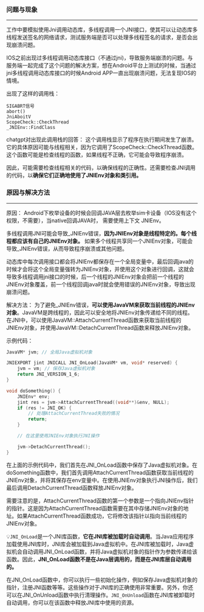 ### 问题与现象
---
工作中要模拟使用Jni调用动态库，多线程调用一个JNI接口，使其可以让动态库多线程发送签名的网络请求，测试服务端是否可以处理多线程签名的请求，是否会出现崩溃问题。

IOS之前出现过多线程调用动态库接口（不通过jni)，导致服务端崩溃的问题。与服务端一起完成了这个问题的解决方案，想在Android平台上测试的时候，当通过jni多线程调用动态库接口的时候Android APP一直出现崩溃问题，无法复现IOS的情境。

出现了这样的调用栈：
```
SIGABRT信号
abort()
JniAboitV
ScopeCheck::CheckThread 
_JNIEnv::FindClass 
```

chatgpt对出现此调用栈的回答：
这个调用栈显示了程序在执行期间发生了崩溃。它的具体原因可能与线程相关，因为它调用了ScopeCheck::CheckThread函数。这个函数可能是检查线程的函数，如果线程不正确，它可能会导致程序崩溃。

因此，可能需要检查线程相关的代码，以确保线程的正确性。还需要检查JNI调用的代码，以**确保它们正确地使用了JNIEnv对象和类引用。**

### 原因与解决方法
---
原因：
Android下枚举设备的时候会回调JAVA层去枚举sim卡设备（IOS没有这个权限，不需要），当native回调JAVA时， 需要使用上下文 JNIEnv。

多线程调用JNI可能会导致_JNIEnv错误，**因为JNIEnv对象是线程特定的。每个线程都应该有自己的JNIEnv对象。** 如果多个线程共享同一个JNIEnv对象，可能会导致_JNIEnv错误，从而导致程序崩溃或其他问题。

动态库中每次调用接口都会将JNIEnv都保存在一个全局变量中，最后回调java的时候才会将这个全局变量强转为JNIEnv对象，并使用这个对象进行回调，这就会导致多线程调用jni接口的时候，后一个线程的JNIEnv对象会把前一个线程的JNIEnv对象覆盖，前一个线程回调java时就会使用错误的JNIEnv对象，导致出现崩溃问题。

解决方法：
为了避免_JNIEnv错误，**可以使用JavaVM来获取当前线程的JNIEnv对象**。JavaVM是跨线程的，因此可以安全地将JNIEnv对象传递给不同的线程。在JNI中，可以使用JavaVM::AttachCurrentThread函数来获取当前线程的JNIEnv对象，并使用JavaVM::DetachCurrentThread函数来释放JNIEnv对象。

示例代码：
```cpp
JavaVM* jvm; // 全局Java虚拟机对象

JNIEXPORT jint JNICALL JNI_OnLoad(JavaVM* vm, void* reserved) {
    jvm = vm; // 保存Java虚拟机对象
    return JNI_VERSION_1_6;
}

void doSomething() {
    JNIEnv* env;
    jint res = jvm->AttachCurrentThread((void**)&env, NULL);
    if (res != JNI_OK) {
        // 处理AttachCurrentThread失败的情况
        return;
    }

    // 在这里使用JNIEnv对象执行JNI操作

    jvm->DetachCurrentThread();
}
```

在上面的示例代码中，我们首先在JNI_OnLoad函数中保存了Java虚拟机对象。在doSomething函数中，我们首先调用AttachCurrentThread函数获取当前线程的JNIEnv对象，并将其保存在env变量中。在使用JNIEnv对象执行JNI操作后，我们最后调用DetachCurrentThread函数释放JNIEnv对象。 

需要注意的是，AttachCurrentThread函数的第一个参数是一个指向JNIEnv指针的指针。这是因为AttachCurrentThread函数需要在其中存储JNIEnv对象的地址。如果AttachCurrentThread函数成功，它将修改该指针以指向当前线程的JNIEnv对象。

💡`JNI_OnLoad`是一个JNI库函数，**它在JNI库被加载时自动调用**。当Java应用程序加载使用JNI库时，JNI库会被加载到Java虚拟机中。在JNI库被加载时，Java虚拟机会自动调用JNI_OnLoad函数，并将Java虚拟机对象的指针作为参数传递给该函数。因此，**JNI_OnLoad函数不是在Java层调用的，而是在JNI库层自动调用的。**

在JNI_OnLoad函数中，你可以执行一些初始化操作，例如保存Java虚拟机对象的指针，注册JNI函数等等。这些操作对于JNI库的正确使用非常重要。另外，你还可以在JNI_OnUnload函数中执行清理操作。`JNI_OnUnload`函数在JNI库被卸载时自动调用，你可以在该函数中释放JNI库中使用的资源。